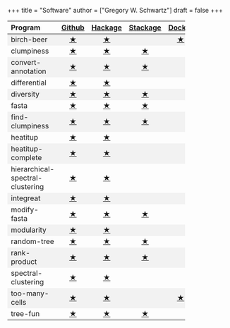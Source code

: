 +++
title = "Software"
author = ["Gregory W. Schwartz"]
draft = false
+++

<style>
.zebra-striping tbody tr:nth-child(odd) {
  background: #f2f2f2;
}
</style>

<style>.zebra-striping table { width: 80%;  }</style>

<div class="ox-hugo-table zebra-striping">
<div></div>

| Program                          | [Github](https://github.com/GregorySchwartz)                             | [Hackage](http://hackage.haskell.org/user/GregorySchwartz)               | [Stackage](https://www.stackage.org/)                                     | [Docker](https://hub.docker.com/u/gregoryschwartz)           |
|:---------------------------------|:------------------------------------------------------------------------:|:------------------------------------------------------------------------:|:-------------------------------------------------------------------------:|:------------------------------------------------------------:|
| birch-beer                       | [★](https://github.com/GregorySchwartz/birch-beer)                       | [★](http://hackage.haskell.org/package/birch-beer)                       |                                                                           | [★](https://hub.docker.com/r/gregoryschwartz/birch-beer)     |
| clumpiness                       | [★](https://github.com/GregorySchwartz/clumpiness)                       | [★](http://hackage.haskell.org/package/clumpiness)                       | [★](https://www.stackage.org/lts-8.20/package/clumpiness-0.17.0.0)        |                                                              |
| convert-annotation               | [★](https://github.com/GregorySchwartz/convert-annotation)               | [★](http://hackage.haskell.org/package/convert-annotation)               | [★](https://www.stackage.org/lts-8.20/package/convert-annotation-0.5.0.1) |                                                              |
| differential                     | [★](https://github.com/GregorySchwartz/differential)                     | [★](http://hackage.haskell.org/package/differential)                     |                                                                           |                                                              |
| diversity                        | [★](https://github.com/GregorySchwartz/diversity)                        | [★](http://hackage.haskell.org/package/diversity)                        | [★](https://www.stackage.org/lts-8.20/package/diversity-0.8.0.2)          |                                                              |
| fasta                            | [★](https://github.com/GregorySchwartz/fasta)                            | [★](http://hackage.haskell.org/package/fasta)                            | [★](https://www.stackage.org/lts-8.20/package/fasta-0.10.4.2)             |                                                              |
| find-clumpiness                  | [★](https://github.com/GregorySchwartz/find-clumpiness)                  | [★](http://hackage.haskell.org/package/find-clumpiness)                  | [★](https://www.stackage.org/lts-9.0/package/find-clumpiness-0.2.1.3)     |                                                              |
| heatitup                         | [★](https://github.com/GregorySchwartz/heatitup)                         | [★](https://hackage.haskell.org/package/heatitup)                        |                                                                           |                                                              |
| heatitup-complete                | [★](https://github.com/GregorySchwartz/heatitup-complete)                | [★](https://hackage.haskell.org/package/heatitup-complete)               |                                                                           |                                                              |
| hierarchical-spectral-clustering | [★](https://github.com/GregorySchwartz/hierarchical-spectral-clustering) | [★](http://hackage.haskell.org/package/hierarchical-spectral-clustering) |                                                                           |                                                              |
| integreat                        | [★](https://github.com/GregorySchwartz/integreat)                        | [★](http://hackage.haskell.org/package/integreat)                        |                                                                           |                                                              |
| modify-fasta                     | [★](https://github.com/GregorySchwartz/modify-fasta)                     | [★](http://hackage.haskell.org/package/modify-fasta)                     | [★](https://www.stackage.org/lts-8.20/package/modify-fasta-0.8.2.3)       |                                                              |
| modularity                       | [★](https://github.com/GregorySchwartz/modularity)                       | [★](http://hackage.haskell.org/package/modularity)                       |                                                                           |                                                              |
| random-tree                      | [★](https://github.com/GregorySchwartz/random-tree)                      | [★](http://hackage.haskell.org/package/random-tree)                      | [★](https://www.stackage.org/lts-8.20/package/random-tree-0.6.0.5)        |                                                              |
| rank-product                     | [★](https://github.com/GregorySchwartz/rank-product)                     | [★](http://hackage.haskell.org/package/rank-product)                     | [★](https://www.stackage.org/lts-8.20/package/rank-product-0.2.0.1)       |                                                              |
| spectral-clustering              | [★](https://github.com/GregorySchwartz/spectral-clustering)              | [★](http://hackage.haskell.org/package/spectral-clustering)              |                                                                           |                                                              |
| too-many-cells                   | [★](https://github.com/GregorySchwartz/too-many-cells)                   | [★](http://hackage.haskell.org/package/too-many-cells)                   |                                                                           | [★](https://hub.docker.com/r/gregoryschwartz/too-many-cells) |
| tree-fun                         | [★](https://github.com/GregorySchwartz/tree-fun)                         | [★](http://hackage.haskell.org/package/tree-fun)                         | [★](https://www.stackage.org/lts-8.20/package/tree-fun-0.8.1.0)           |                                                              |

</div>

<br></br>